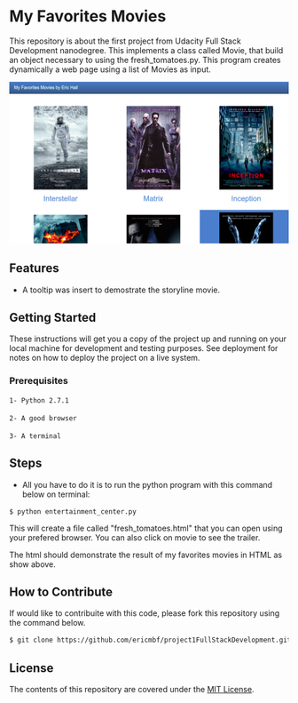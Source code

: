 # My Favorites Movies

This repository is about the first project from Udacity Full Stack Development nanodegree. This implements a class called Movie, that build an object necessary to using the fresh_tomatoes.py. This program creates dynamically a web page using a list of Movies as input.

![alt text](images/htmlOutput.png)


## Features

- A tooltip was insert to demostrate the storyline movie.

## Getting Started

These instructions will get you a copy of the project up and running on your local machine for development and testing purposes. See deployment for notes on how to deploy the project on a live system.

### Prerequisites

```
1- Python 2.7.1

2- A good browser

3- A terminal
```
## Steps

* All you have to do it is to run the python program with this command below on terminal:

```
$ python entertainment_center.py
```
This will create a file called "fresh_tomatoes.html" that you can open using
your prefered browser. You can also click on movie to see the trailer. 

The html should demonstrate the result of my favorites movies in HTML as show above.

## How to Contribute

If would like to contribuite with this code, please fork this repository using the command below.

```sh
$ git clone https://github.com/ericmbf/project1FullStackDevelopment.git
```

## License

The contents of this repository are covered under the [MIT License](LICENSE).
